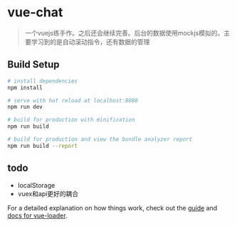 # vue-chat

> 一个vuejs练手作。之后还会继续完善。后台的数据使用mockjs模拟的。主要学习到的是自动滚动指令，还有数据的管理

## Build Setup

``` bash
# install dependencies
npm install

# serve with hot reload at localhost:8080
npm run dev

# build for production with minification
npm run build

# build for production and view the bundle analyzer report
npm run build --report
```

## todo

* localStorage
* vuex和api更好的耦合

For a detailed explanation on how things work, check out the [guide](http://vuejs-templates.github.io/webpack/) and [docs for vue-loader](http://vuejs.github.io/vue-loader).
